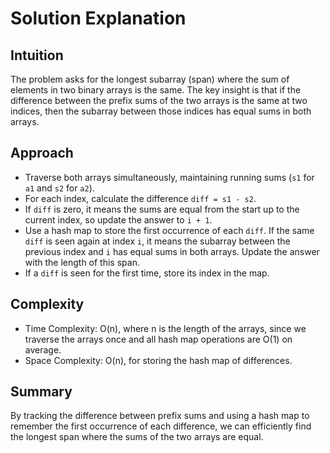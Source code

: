 # Solution Explanation

## Intuition
The problem asks for the longest subarray (span) where the sum of elements in two binary arrays is the same. The key insight is that if the difference between the prefix sums of the two arrays is the same at two indices, then the subarray between those indices has equal sums in both arrays.

## Approach
- Traverse both arrays simultaneously, maintaining running sums (`s1` for `a1` and `s2` for `a2`).
- For each index, calculate the difference `diff = s1 - s2`.
- If `diff` is zero, it means the sums are equal from the start up to the current index, so update the answer to `i + 1`.
- Use a hash map to store the first occurrence of each `diff`. If the same `diff` is seen again at index `i`, it means the subarray between the previous index and `i` has equal sums in both arrays. Update the answer with the length of this span.
- If a `diff` is seen for the first time, store its index in the map.

## Complexity
- Time Complexity: O(n), where n is the length of the arrays, since we traverse the arrays once and all hash map operations are O(1) on average.
- Space Complexity: O(n), for storing the hash map of differences.

## Summary
By tracking the difference between prefix sums and using a hash map to remember the first occurrence of each difference, we can efficiently find the longest span where the sums of the two arrays are equal.
